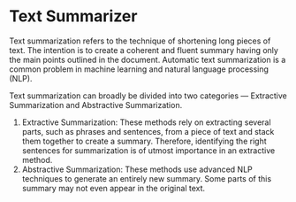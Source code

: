 # Text Summarizer

Text summarization refers to the technique of shortening long pieces of text. The intention is to create a coherent and fluent summary having only the main points outlined in the document.
Automatic text summarization is a common problem in machine learning and natural language processing (NLP).

Text summarization can broadly be divided into two categories — Extractive Summarization and Abstractive Summarization.

1. Extractive Summarization: These methods rely on extracting several parts, such as phrases and sentences, from a piece of text and stack them together to create a summary. Therefore, identifying the right sentences for summarization is of utmost importance in an extractive method.
2. Abstractive Summarization: These methods use advanced NLP techniques to generate an entirely new summary. Some parts of this summary may not even appear in the original text.
